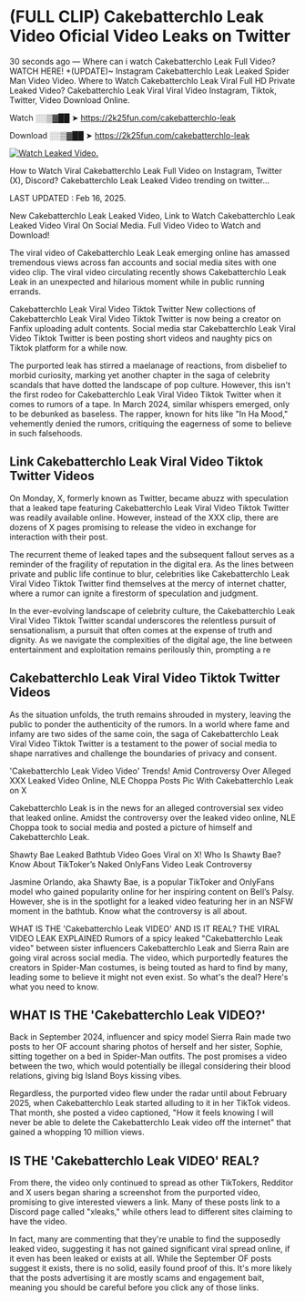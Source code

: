 # (FULL CLIP) Cakebatterchlo Leak Video Oficial Video Leaks on Twitter

30 seconds ago — Where can i watch Cakebatterchlo Leak Full Video? WATCH HERE! +(UPDATE)~ Instagram Cakebatterchlo Leak Leaked Spider Man Video Video. Where to Watch Cakebatterchlo Leak Viral Full HD Private Leaked Video? Cakebatterchlo Leak Viral Viral Video Instagram, Tiktok, Twitter, Video Download Online.

Watch ░░▒▓██ ➤ https://2k25fun.com/cakebatterchlo-leak

Download ░░▒▓██ ➤ https://2k25fun.com/cakebatterchlo-leak

[![Watch Leaked Video.](https://miro.medium.com/v2/resize:fit:828/format:webp/1*cilzJN44JGOrTw9NJCrNHA.gif "Watch Leaked Video")](https://2k25fun.com/cakebatterchlo-leak)

How to Watch Viral Cakebatterchlo Leak Full Video on Instagram, Twitter (X), Discord? Cakebatterchlo Leak Leaked Video trending on twitter...

LAST UPDATED : Feb 16, 2025.

New Cakebatterchlo Leak Leaked Video, Link to Watch Cakebatterchlo Leak Leaked Video Viral On Social Media. Full Video Video to Watch and Download!

The viral video of Cakebatterchlo Leak Leak emerging online has amassed tremendous views across fan accounts and social media sites with one video clip. The viral video circulating recently shows Cakebatterchlo Leak Leak in an unexpected and hilarious moment while in public running errands.

Cakebatterchlo Leak Viral Video Tiktok Twitter New collections of Cakebatterchlo Leak Viral Video Tiktok Twitter is now being a creator on Fanfix uploading adult contents. Social media star Cakebatterchlo Leak Viral Video Tiktok Twitter is been posting short videos and naughty pics on Tiktok platform for a while now.

The purported leak has stirred a maelanage of reactions, from disbelief to morbid curiosity, marking yet another chapter in the saga of celebrity scandals that have dotted the landscape of pop culture. However, this isn't the first rodeo for Cakebatterchlo Leak Viral Video Tiktok Twitter when it comes to rumors of a tape. In March 2024, similar whispers emerged, only to be debunked as baseless. The rapper, known for hits like "In Ha Mood," vehemently denied the rumors, critiquing the eagerness of some to believe in such falsehoods.

## Link Cakebatterchlo Leak Viral Video Tiktok Twitter Videos

On Monday, X, formerly known as Twitter, became abuzz with speculation that a leaked tape featuring Cakebatterchlo Leak Viral Video Tiktok Twitter was readily available online. However, instead of the XXX clip, there are dozens of X pages promising to release the video in exchange for interaction with their post.

The recurrent theme of leaked tapes and the subsequent fallout serves as a reminder of the fragility of reputation in the digital era. As the lines between private and public life continue to blur, celebrities like Cakebatterchlo Leak Viral Video Tiktok Twitter find themselves at the mercy of internet chatter, where a rumor can ignite a firestorm of speculation and judgment.

In the ever-evolving landscape of celebrity culture, the Cakebatterchlo Leak Viral Video Tiktok Twitter scandal underscores the relentless pursuit of sensationalism, a pursuit that often comes at the expense of truth and dignity. As we navigate the complexities of the digital age, the line between entertainment and exploitation remains perilously thin, prompting a re

##  Cakebatterchlo Leak Viral Video Tiktok Twitter Videos

As the situation unfolds, the truth remains shrouded in mystery, leaving the public to ponder the authenticity of the rumors. In a world where fame and infamy are two sides of the same coin, the saga of Cakebatterchlo Leak Viral Video Tiktok Twitter is a testament to the power of social media to shape narratives and challenge the boundaries of privacy and consent.

'Cakebatterchlo Leak Video Video' Trends! Amid Controversy Over Alleged XXX Leaked Video Online, NLE Choppa Posts Pic With Cakebatterchlo Leak on X

Cakebatterchlo Leak is in the news for an alleged controversial sex video that leaked online. Amidst the controversy over the leaked video online, NLE Choppa took to social media and posted a picture of himself and Cakebatterchlo Leak.

Shawty Bae Leaked Bathtub Video Goes Viral on X! Who Is Shawty Bae? Know About TikToker’s Naked OnlyFans Video Leak Controversy

Jasmine Orlando, aka Shawty Bae, is a popular TikToker and OnlyFans model who gained popularity online for her inspiring content on Bell’s Palsy. However, she is in the spotlight for a leaked video featuring her in an NSFW moment in the bathtub. Know what the controversy is all about.

WHAT IS THE 'Cakebatterchlo Leak VIDEO' AND IS IT REAL? THE VIRAL VIDEO LEAK EXPLAINED Rumors of a spicy leaked "Cakebatterchlo Leak video" between sister influencers Cakebatterchlo Leak and Sierra Rain are going viral across social media. The video, which purportedly features the creators in Spider-Man costumes, is being touted as hard to find by many, leading some to believe it might not even exist. So what's the deal? Here's what you need to know.

## WHAT IS THE 'Cakebatterchlo Leak VIDEO?'

Back in September 2024, influencer and spicy model Sierra Rain made two posts to her OF account sharing photos of herself and her sister, Sophie, sitting together on a bed in Spider-Man outfits. The post promises a video between the two, which would potentially be illegal considering their blood relations, giving big Island Boys kissing vibes.

Regardless, the purported video flew under the radar until about February 2025, when Cakebatterchlo Leak started alluding to it in her TikTok videos. That month, she posted a video captioned, "How it feels knowing I will never be able to delete the Cakebatterchlo Leak video off the internet" that gained a whopping 10 million views.

## IS THE 'Cakebatterchlo Leak VIDEO' REAL?

From there, the video only continued to spread as other TikTokers, Redditor and X users began sharing a screenshot from the purported video, promising to give interested viewers a link. Many of these posts link to a Discord page called "xleaks," while others lead to different sites claiming to have the video.

In fact, many are commenting that they're unable to find the supposedly leaked video, suggesting it has not gained significant viral spread online, if it even has been leaked or exists at all. While the September OF posts suggest it exists, there is no solid, easily found proof of this. It's more likely that the posts advertising it are mostly scams and engagement bait, meaning you should be careful before you click any of those links.